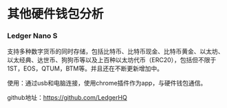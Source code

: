 # 其他硬件钱包分析

### Ledger Nano S

支持多种数字货币的同时存储，包括比特币、比特币现金、比特币黄金、以太坊、以太经典、达世币、狗狗币等以及上百种以太坊代币（ERC20），包括但不限于1ST，EOS，QTUM，BTM等。并且还在不断更新增加中。

使用：通过usb和电脑连接，使用chrome插件作为app，与硬件钱包通信。

github地址：https://github.com/LedgerHQ


